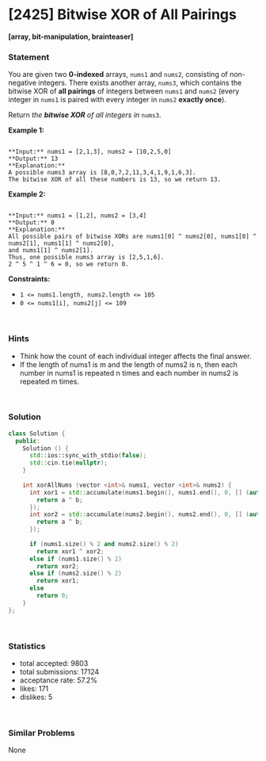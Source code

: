 # [2425] Bitwise XOR of All Pairings

**[array, bit-manipulation, brainteaser]**

### Statement

You are given two **0-indexed** arrays, `nums1` and `nums2`, consisting of non-negative integers. There exists another array, `nums3`, which contains the bitwise XOR of **all pairings** of integers between `nums1` and `nums2` (every integer in `nums1` is paired with every integer in `nums2` **exactly once**).

Return *the **bitwise XOR** of all integers in* `nums3`.


**Example 1:**

```

**Input:** nums1 = [2,1,3], nums2 = [10,2,5,0]
**Output:** 13
**Explanation:**
A possible nums3 array is [8,0,7,2,11,3,4,1,9,1,6,3].
The bitwise XOR of all these numbers is 13, so we return 13.

```

**Example 2:**

```

**Input:** nums1 = [1,2], nums2 = [3,4]
**Output:** 0
**Explanation:**
All possible pairs of bitwise XORs are nums1[0] ^ nums2[0], nums1[0] ^ nums2[1], nums1[1] ^ nums2[0],
and nums1[1] ^ nums2[1].
Thus, one possible nums3 array is [2,5,1,6].
2 ^ 5 ^ 1 ^ 6 = 0, so we return 0.

```

**Constraints:**
* `1 <= nums1.length, nums2.length <= 105`
* `0 <= nums1[i], nums2[j] <= 109`


<br>

### Hints

- Think how the count of each individual integer affects the final answer.
- If the length of nums1 is m and the length of nums2 is n, then each number in nums1 is repeated n times and each number in nums2 is repeated m times.

<br>

### Solution

```cpp
class Solution {
  public:
    Solution () {
      std::ios::sync_with_stdio(false);
      std::cin.tie(nullptr);
    }
  
    int xorAllNums (vector <int>& nums1, vector <int>& nums2) {
      int xor1 = std::accumulate(nums1.begin(), nums1.end(), 0, [] (auto &a, auto &b) {
        return a ^ b;
      });
      int xor2 = std::accumulate(nums2.begin(), nums2.end(), 0, [] (auto &a, auto &b) {
        return a ^ b;
      });
      
      if (nums1.size() % 2 and nums2.size() % 2)
        return xor1 ^ xor2;
      else if (nums1.size() % 2)
        return xor2;
      else if (nums2.size() % 2)
        return xor1;
      else
        return 0;
    }
};
```

<br>

### Statistics

- total accepted: 9803
- total submissions: 17124
- acceptance rate: 57.2%
- likes: 171
- dislikes: 5

<br>

### Similar Problems

None

